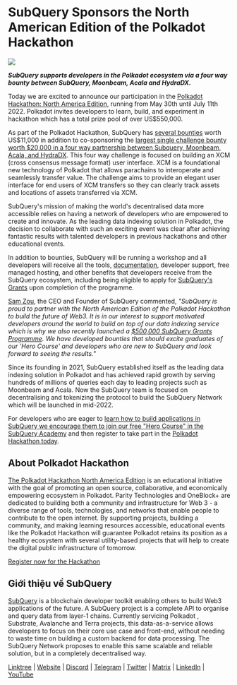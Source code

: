 # SubQuery Sponsors the North American Edition of the Polkadot Hackathon

![](https://miro.medium.com/max/1400/1*e65INdbrI-bkfe7dMLfwyQ.jpeg)

**_SubQuery supports developers in the Polkadot ecosystem via a four way bounty between SubQuery, Moonbeam, Acala and HydraDX._**

Today we are excited to announce our participation in the [Polkadot Hackathon: North America Edition](https://go.polkadotglobalseries.com/Subquery-Network), running from May 30th until July 11th 2022. Polkadot invites developers to learn, build, and experiment in hackathon which has a total prize pool of over US$550,000.

As part of the Polkadot Hackathon, SubQuery has [several bounties](https://go.polkadotglobalseries.com/Subquery-Network) worth US$11,000 in addition to co-sponsoring the [largest single challenge bounty worth $20,000 in a four way partnership between Subquery, Moonbeam, Acala, and HydraDX](https://github.com/subquery/grants/issues/26). This four way challenge is focused on building an XCM (cross consensus message format) user interface. XCM is a foundational new technology of Polkadot that allows parachains to interoperate and seamlessly transfer value. The challenge aims to provide an elegant user interface for end users of XCM transfers so they can clearly track assets and locations of assets transferred via XCM.

SubQuery's mission of making the world's decentralised data more accessible relies on having a network of developers who are empowered to create and innovate. As the leading data indexing solution in Polkadot, the decision to collaborate with such an exciting event was clear after achieving fantastic results with talented developers in previous hackathons and other educational events.

In addition to bounties, SubQuery will be running a workshop and all developers will receive all the tools, [documentation](https://doc.subquery.network/), developer support, free managed hosting, and other benefits that developers receive from the SubQuery ecosystem, including being eligible to apply for [SubQuery's Grants](https://subquery.network/grants) upon completion of the programme.

[Sam Zou](https://twitter.com/zoujialiu), the CEO and Founder of SubQuery commented, _"SubQuery is proud to partner with the North American Edition of the Polkadot Hackathon to build the future of Web3. It is in our interest to support motivated developers around the world to build on top of our data indexing service which is why we also recently launched a_ [_$500,000 SubQuery Grants Programme_](https://subquery.network/grants)_. We have developed bounties that should excite graduates of our 'Hero Course' and developers who are new to SubQuery and look forward to seeing the results."_

Since its founding in 2021, SubQuery established itself as the leading data indexing solution in Polkadot and has achieved rapid growth by serving hundreds of millions of queries each day to leading projects such as Moonbeam and Acala. Now the SubQuery team is focused on decentralising and tokenizing the protocol to build the SubQuery Network which will be launched in mid-2022.

For developers who are eager to [learn how to build applications in SubQuery we encourage them to join our free "Hero Course" in the SubQuery Academy](https://subquery.coassemble.com/unlock/dOKZW6O#/) and then register to take part in the [Polkadot Hackathon today](https://go.polkadotglobalseries.com/Subquery-Network).

## About Polkadot Hackathon

[The Polkadot Hackathon North America Edition](https://go.polkadotglobalseries.com/Subquery-Network) is an educational initiative with the goal of promoting an open source, collaborative, and economically empowering ecosystem in Polkadot. Parity Technologies and OneBlock+ are dedicated to building both a community and infrastructure for Web 3 - a diverse range of tools, technologies, and networks that enable people to contribute to the open internet. By supporting projects, building a community, and making learning resources accessible, educational events like the Polkadot Hackathon will guarantee Polkadot retains its position as a healthy ecosystem with several utility-based projects that will help to create the digital public infrastructure of tomorrow.

[Register now for the Hackathon](https://go.polkadotglobalseries.com/Subquery-Network)

## Giới thiệu về SubQuery

[SubQuery](https://subquery.network/) is a blockchain developer toolkit enabling others to build Web3 applications of the future. A SubQuery project is a complete API to organise and query data from layer-1 chains. Currently servicing Polkadot , Substrate, Avalanche and Terra projects, this data-as-a-service allows developers to focus on their core use case and front-end, without needing to waste time on building a custom backend for data processing. The SubQuery Network proposes to enable this same scalable and reliable solution, but in a completely decentralised way.

[Linktree](https://linktr.ee/subquerynetwork) | [Website](https://subquery.network/) | [Discord](https://discord.com/invite/78zg8aBSMG) | [Telegram](https://t.me/subquerynetwork) | [Twitter](https://twitter.com/subquerynetwork) | [Matrix](https://matrix.to/#/#subquery:matrix.org) | [LinkedIn](https://www.linkedin.com/company/subquery) | [YouTube](https://www.youtube.com/channel/UCi1a6NUUjegcLHDFLr7CqLw)
